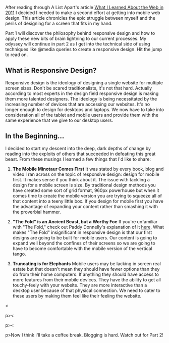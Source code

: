 After reading through A List Apart's article <a href="http://www.alistapart.com/articles/what-i-learned-about-the-web-in-2011/">What I Learned About the Web in 2011</a> I decided I needed to make a second effort at getting into mobile web design. This article chronicles the epic struggle between myself and the perils of designing for a screen that fits in my hand.<!--more-->

Part 1 will discover the philosophy behind responsive design and how to apply these new bits of brain lightning to our current processes. My odyssey will continue in part 2 as I get into the technical side of using techniques like @media queries to create a responsive design. Hit the jump to read on.

<h2>What is Responsive Design?</h2>

Responsive design is the ideology of designing a single website for multiple screen sizes. Don't be scared traditionalists, it's not that hard. Actually according to most experts in the design field responsive design is making them more talented designers. The ideology is being necessitated by the increasing number of devices that are accessing our websites. It's no longer enough to design for desktops and laptops. We now have to take into consideration all of the tablet and mobile users and provide them with the same experience that we give to our desktop users.

<h2>In the Beginning...</h2>

I decided to start my descent into the deep, dark depths of change by reading into the exploits of others that succeeded in defeating this great beast. From these musings I learned a few things that I'd like to share:

<ol>
<li><strong>The Mobile Minotaur Comes First</strong>
It was stated by every book, blog and video I ran across on the topic of responsive design: design for mobile first. It makes sense if you think about it. The issue with tackling a design for a mobile screen is size. By traditional design methods you have created some sort of grid format, 960px powerhouse but when it comes time to create the mobile version you are trying to squeeze all of that content into a teeny little box. If you design for mobile first you have the advantage of expanding your content rather than smashing it with the proverbial hammer.</p></li>
<li><strong>"The Fold" is an Ancient Beast, but a Worthy Foe</strong>
If you're unfamiliar with "The Fold," check out Paddy Donnelly's explanation of it <a href="http://iampaddy.com/lifebelow600/">here</a>. What makes "The Fold" insignificant in responsive design is that our first designs are going to be built for mobile users. Our content is going to expand well beyond the confines of their screens so we are going to have to become comfortable with the mobile version of the vertical tango.</p></li>
<li><strong>Truncating is for Elephants</strong>
Mobile users may be lacking in screen real estate but that doesn't mean they should have fewer options than they do from their home computers. If anything they should have access to more features from their mobile devices. They have the ability to get all touchy-feely with your website. They are more interactive than a desktop user because of that physical connection. We need to cater to these users by making them feel like their feeling the website.</p></li>
</ol>

&lt;

p>&lt;

p>&lt;

p>Now I think I'll take a coffee break. Blogging is hard. Watch out for Part 2!
